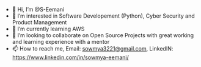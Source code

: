 - 👋 Hi, I’m @S-Eemani
- 👀 I’m interested in Software Developement (Python), Cyber Security and Product Management
- 🌱 I’m currently learning AWS
- 💞️ I’m looking to collaborate on Open Source Projects with great working and learning experience with a mentor
- 📫 How to reach me, Email: sowmya3221@gmail.com, LinkedIN: https://www.linkedin.com/in/sowmya-eemani/

<!---
S-Eemani/S-Eemani is a ✨ special ✨ repository because its `README.md` (this file) appears on your GitHub profile.
You can click the Preview link to take a look at your changes.
--->
